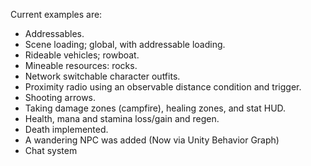 Current examples are:
* Addressables.
* Scene loading; global, with addressable loading.
* Rideable vehicles; rowboat.
* Mineable resources: rocks.
* Network switchable character outfits.
* Proximity radio using an observable distance condition and trigger.
* Shooting arrows.
* Taking damage zones (campfire), healing zones, and stat HUD.
* Health, mana and stamina loss/gain and regen.
* Death implemented.
* A wandering NPC was added (Now via Unity Behavior Graph)
* Chat system